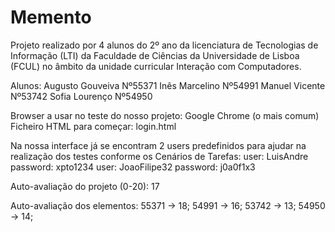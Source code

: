 # Memento

Projeto realizado por 4 alunos do 2º ano da licenciatura de Tecnologias de Informação (LTI) da Faculdade de Ciências da Universidade de Lisboa (FCUL) no âmbito da unidade curricular Interação com Computadores.

Alunos: 
Augusto Gouveiva  Nº55371
Inês Marcelino    Nº54991
Manuel Vicente    Nº53742
Sofia Lourenço    Nº54950

Browser a usar no teste do nosso projeto: Google Chrome (o mais comum)
Ficheiro HTML para começar: login.html

Na nossa interface já se encontram 2 users predefinidos para ajudar na realização dos testes conforme os Cenários de Tarefas: 
user: LuisAndre     password: xpto1234
user: JoaoFilipe32  password: j0a0f1x3

Auto-avaliação do projeto (0-20): 17

Auto-avaliação dos elementos: 55371 -> 18; 54991 -> 16; 53742 -> 13; 54950 -> 14; 
